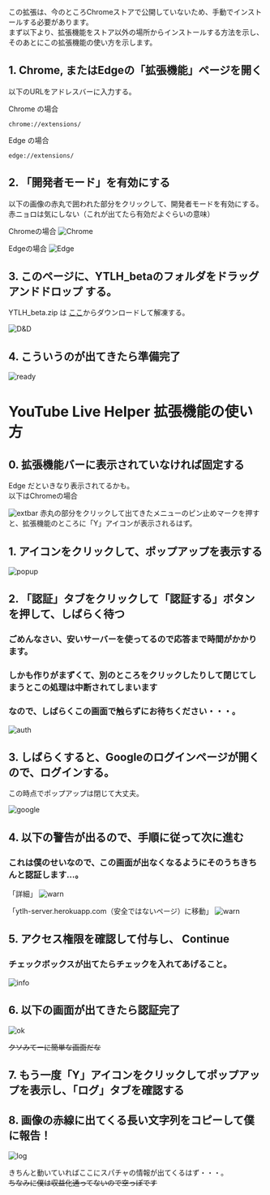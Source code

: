 この拡張は、今のところChromeストアで公開していないため、手動でインストールする必要があります。  
まず以下より、拡張機能をストア以外の場所からインストールする方法を示し、そのあとにこの拡張機能の使い方を示します。

## 1. Chrome, またはEdgeの「拡張機能」ページを開く

以下のURLをアドレスバーに入力する。

Chrome の場合
```
chrome://extensions/
```

Edge の場合
```
edge://extensions/
```

## 2. 「開発者モード」を有効にする
以下の画像の赤丸で囲われた部分をクリックして、開発者モードを有効にする。  
赤ニョロは気にしない（これが出てたら有効だよぐらいの意味）

Chromeの場合
![Chrome](imgs/ext1.jpg)

Edgeの場合
![Edge](imgs/ext2.jpg)

## 3. このページに、YTLH_betaのフォルダをドラッグアンドドロップ する。

YTLH_beta.zip は [ここ](https://github.com/hapo31/YouTubeLiveHelper/releases/download/0.0.1/YTLH_beta.zip)からダウンロードして解凍する。

![D&D](imgs/ext7.jpg)

## 4. こういうのが出てきたら準備完了

![ready](imgs/ext6.jpg)

# YouTube Live Helper 拡張機能の使い方

## 0. 拡張機能バーに表示されていなければ固定する

Edge だといきなり表示されてるかも。  
以下はChromeの場合

![extbar](imgs/tutorial_0.jpg)
赤丸の部分をクリックして出てきたメニューのピン止めマークを押すと、拡張機能のところに「Y」アイコンが表示されるはず。

## 1. アイコンをクリックして、ポップアップを表示する

![popup](imgs/tutorial_000.jpg)

## 2. 「認証」タブをクリックして「認証する」ボタンを押して、しばらく待つ

### ごめんなさい、安いサーバーを使ってるので応答まで時間がかかります。
### しかも作りがまずくて、別のところをクリックしたりして閉じてしまうとこの処理は中断されてしまいます
### なので、しばらくこの画面で触らずにお待ちください・・・。

![auth](imgs/tutorial0.jpg)


## 3. しばらくすると、Googleのログインページが開くので、ログインする。

この時点でポップアップは閉じて大丈夫。

![google](imgs/tutorial3_0.jpg)

## 4. 以下の警告が出るので、手順に従って次に進む

### これは僕のせいなので、この画面が出なくなるようにそのうちきちんと認証します…。

「詳細」
![warn](imgs/tutorial1.jpg)

「ytlh-server.herokuapp.com（安全ではないページ）に移動」
![warn](imgs/tutorial2.jpg)

## 5. アクセス権限を確認して付与し、 Continue

### チェックボックスが出てたらチェックを入れてあげること。
![info](imgs/tutorial3.jpg)


## 6. 以下の画面が出てきたら認証完了

![ok](imgs/tutorial4.jpg)

~~クソみてーに簡単な画面だな~~

## 7. もう一度「Y」アイコンをクリックしてポップアップを表示し、「ログ」タブを確認する

## 8. 画像の赤線に出てくる長い文字列をコピーして僕に報告！

![log](imgs/tutorial5.jpg)

きちんと動いていればここにスパチャの情報が出てくるはず・・・。  
~~ちなみに僕は収益化通ってないので空っぽです~~
